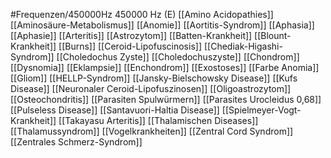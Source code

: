 #Frequenzen/450000Hz
450000 Hz (E)
[[Amino Acidopathies]]
[[Aminosäure-Metabolismus]]
[[Anomie]]
[[Aortitis-Syndrom]]
[[Aphasia]]
[[Aphasie]]
[[Arteritis]]
[[Astrozytom]]
[[Batten-Krankheit]]
[[Blount-Krankheit]]
[[Burns]]
[[Ceroid-Lipofuscinosis]]
[[Chediak-Higashi-Syndrom]]
[[Choledochus Zyste]]
[[Choledochuszyste]]
[[Chondrom]]
[[Dysnomia]]
[[Eklampsie]]
[[Enchondrom]]
[[Exostoses]]
[[Farbe Anomia]]
[[Gliom]]
[[HELLP-Syndrom]]
[[Jansky-Bielschowsky Disease]]
[[Kufs Disease]]
[[Neuronaler Ceroid-Lipofuszinosen]]
[[Oligoastrozytom]]
[[Osteochondritis]]
[[Parasiten Spulwürmern]]
[[Parasites Urocleidus 0,68]]
[[Pulseless Disease]]
[[Santavuori-Haltia Disease]]
[[Spielmeyer-Vogt-Krankheit]]
[[Takayasu Arteritis]]
[[Thalamischen Diseases]]
[[Thalamussyndrom]]
[[Vogelkrankheiten]]
[[Zentral Cord Syndrom]]
[[Zentrales Schmerz-Syndrom]]